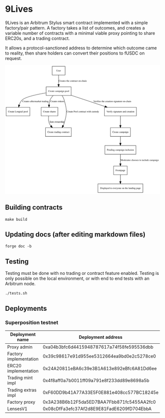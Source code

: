 
# 9Lives

9Lives is an Arbitrum Stylus smart contract implemented with a simple factory/pair
pattern. A factory takes a list of outcomes, and creates a variable number of contracts
with a minimal viable proxy pointing to share ERC20s, and a trading contract.

It allows a protocol-sanctioned address to determine which outcome came to reality,
then share holders can convert their positions to fUSDC on request.

![Diagram of the system](diagram.svg)

## Building contracts

	make build

## Updating docs (after editing markdown files)

	forge doc -b

## Testing

Testing must be done with no trading or contract feature enabled. Testing is only possible
on the local environment, or with end to end tests with an Arbitrum node.

	./tests.sh

## Deployments

### Superposition testnet

|    Deployment name     |              Deployment address            |
|------------------------|--------------------------------------------|
| Proxy admin            | 0xa04b3bfc6d4415948787617a74f58fe595536dbb |
| Factory implementation | 0x39c98617e91d955ee5312664ea9bd0e2c5278ce0 |
| ERC20 implementation   | 0x24A20811eBA6c39e3B1A613e892eBfc6A81Dd6ee |
| Trading mint impl      | 0x4f8aff0a7b0011ff09a791e8f233dd89e8698a5b |
| Trading extras impl    | 0xF60DD9b41A77A33E5F0E881e408cc577BC18245e |
| Factory proxy          | 0x3A238B6b12F5da5ED7BAA7Fbb871fc5455AA2fc0 |
| LensesV1               | 0x08cDfFa3efc37Af2d8E9E81FadE6209fD704EbbA |
